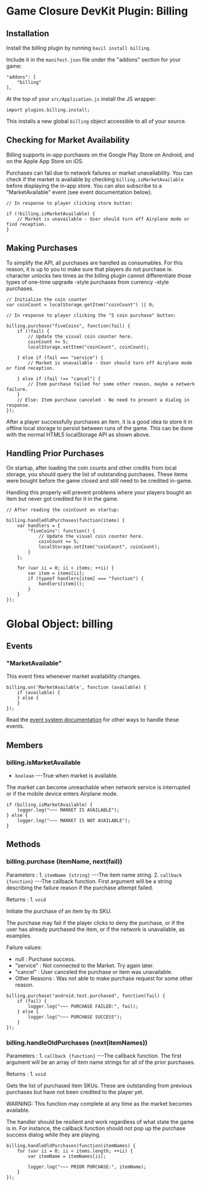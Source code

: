 # Game Closure DevKit Plugin: Billing

## Installation

Install the billing plugin by running `basil install billing`.

Include it in the `manifest.json` file under the "addons" section for your game:

~~~
"addons": [
	"billing"
],
~~~

At the top of your `src/Application.js` install the JS wrapper:

~~~
import plugins.billing.install;
~~~

This installs a new global `billing` object accessible to all of your source.

## Checking for Market Availability

Billing supports in-app purchases on the Google Play Store on Android, and on
the Apple App Store on iOS.

Purchases can fail due to network failures or market unavailability.  You can
check if the market is available by checking `billing.isMarketAvailable` before
displaying the in-app store.  You can also subscribe to a "MarketAvailable"
event (see event documentation below).

~~~
// In response to player clicking store button:

if (!billing.isMarketAvailable) {
	// Market is unavailable - User should turn off Airplane mode or find reception.
}
~~~

## Making Purchases

To simplify the API, all purchases are handled as consumables.  For this reason,
it is up to you to make sure that players do not purchase ie. character unlocks
two times as the billing plugin cannot differentiate those types of one-time
upgrade -style purchases from currency -style purchases.

~~~
// Initialize the coin counter
var coinCount = localStorage.getItem("coinCount") || 0;

// In response to player clicking the "5 coin purchase" button:

billing.purchase("fiveCoins", function(fail) {
	if (!fail) {
		// Update the visual coin counter here.
		coinCount += 5;
		localStorage.setItem("coinCount", coinCount);

	} else if (fail === "service") {
		// Market is unavailable - User should turn off Airplane mode or find reception.

	} else if (fail !== "cancel") {
		// Item purchase failed for some other reason, maybe a network failure.
	}
	// Else: Item purchase canceled - No need to present a dialog in response.
});
~~~

After a player successfully purchases an item, it is a good idea to store it in
offline local storage to persist between runs of the game.  This can be done
with the normal HTML5 localStorage API as shown above.

## Handling Prior Purchases

On startup, after loading the coin counts and other credits from local storage,
you should query the list of outstanding purchases.  These items were bought
before the game closed and still need to be credited in-game.

Handling this properly will prevent problems where your players bought an item
but never got credited for it in the game.

~~~
// After reading the coinCount on startup:

billing.handleOldPurchases(function(items) {
	var handlers = {
		"fiveCoins": function() {
			// Update the visual coin counter here.
			coinCount += 5;
			localStorage.setItem("coinCount", coinCount);
		}
	};

	for (var ii = 0; ii < items; ++ii) {
		var item = items[ii];
		if (typeof handlers[item] === "function") {
			handlers[item]();
		}
	}
});
~~~

# Global Object: billing

## Events

### "MarketAvailable"

This event fires whenever market availability changes.

~~~
billing.on('MarketAvailable', function (available) {
	if (available) {
	} else {
	}
});
~~~

Read the [event system documentation](http://docs.gameclosure.com/api/event.html)
for other ways to handle these events.

## Members

### billing.isMarketAvailable

+ `boolean` ---True when market is available.

The market can become unreachable when network service is interrupted or if
the mobile device enters Airplane mode.

~~~
if (billing.isMarketAvailable) {
	logger.log("~~~ MARKET IS AVAILABLE");
} else {
	logger.log("~~~ MARKET IS NOT AVAILABLE");
}
~~~

## Methods

### billing.purchase (itemName, next(fail))

Parameters
:    1. `itemName {string}` ---The item name string.
     2. `callback {function}` ---The callback function.  First argument will be
a string describing the failure reason if the purchase attempt failed.

Returns
:    1. `void`

Initiate the purchase of an item by its SKU.

The purchase may fail if the player clicks to deny the purchase, or if the user
has already purchased the item, or if the network is unavailable, as examples.

Failure values:

+ null : Purchase success.
+ "service" : Not connected to the Market.  Try again later.
+ "cancel" : User canceled the purchase or item was unavailable.
+ Other Reasons : Was not able to make purchase request for some other reason.

~~~
billing.purchase("android.test.purchased", function(fail) {
	if (fail) {
		logger.log("~~~ PURCHASE FAILED:", fail);
	} else {
		logger.log("~~~ PURCHASE SUCCESS");
	}
});
~~~

### billing.handleOldPurchases (next(itemNames))

Parameters
:    1. `callback {function}` ---The callback function.
			The first argument will be an array of item name strings for all of the prior purchases.

Returns
:    1. `void`

Gets the list of purchased item SKUs.  These are outstanding from previous
purchases but have not been credited to the player yet.

WARNING: This function may complete at any time as the market becomes available.

The handler should be resilient and work regardless of what state the game is in.
For instance, the callback function should not pop up the purchase success
dialog while they are playing.

~~~
billing.handleOldPurchases(function(itemNames) {
	for (var ii = 0; ii < items.length; ++ii) {
		var itemName = itemNames[ii];

		logger.log("~~~ PRIOR PURCHASE:", itemName);
	}
});
~~~

